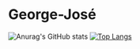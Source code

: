 # George-José

![Anurag's GitHub stats](https://github-readme-stats.vercel.app/api?username=M0nteskieu&show_icons=true&theme=dark)
[![Top Langs](https://github-readme-stats.vercel.app/api/top-langs/?username=M0nteskieu&theme=dark)](https://github.com/anuraghazra/github-readme-stats)
